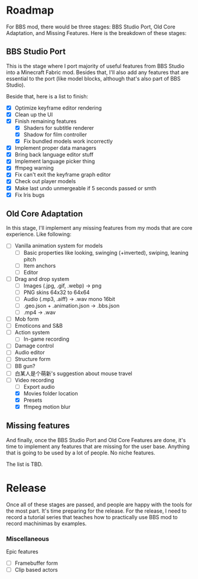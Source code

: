 # Roadmap

For BBS mod, there would be three stages: BBS Studio Port, Old Core Adaptation, 
and Missing Features. Here is the breakdown of these stages:

## BBS Studio Port

This is the stage where I port majority of useful features from BBS Studio into a 
Minecraft Fabric mod. Besides that, I'll also add any features that are essential to 
the port (like model blocks, although that's also part of BBS Studio).

Beside that, here is a list to finish:

- [x] Optimize keyframe editor rendering
- [x] Clean up the UI
- [x] Finish remaining features
  - [x] Shaders for subtitle renderer
  - [x] Shadow for film controller
  - [x] Fix bundled models work incorrectly
- [x] Implement proper data managers
- [x] Bring back language editor stuff
- [x] Implement language picker thing
- [x] ffmpeg warning
- [x] Fix can't exit the keyframe graph editor
- [x] Check out player models
- [x] Make last undo unmergeable if 5 seconds passed or smth
- [x] Fix Iris bugs

## Old Core Adaptation

In this stage, I'll implement any missing features from my mods that are core 
experience. Like following:

- [ ] Vanilla animation system for models
  - [ ] Basic properties like looking, swinging (+inverted), swiping, leaning pitch
  - [ ] Item anchors
  - [ ] Editor
- [ ] Drag and drop system
  - [ ] Images (.jpg, .gif, .webp) -> png
  - [ ] PNG skins 64x32 to 64x64
  - [ ] Audio (.mp3, .aiff) -> .wav mono 16bit
  - [ ] .geo.json + .animation.json -> .bbs.json
  - [ ] .mp4 -> .wav
- [ ] Mob form
- [ ] Emoticons and S&B
- [ ] Action system
  - [ ] In-game recording
- [ ] Damage control
- [ ] Audio editor
- [ ] Structure form
- [ ] BB gun?
- [ ] 白某人是个萌新's suggestion about mouse travel
- [ ] Video recording
  - [ ] Export audio
  - [x] Movies folder location
  - [x] Presets
  - [x] ffmpeg motion blur

## Missing features

And finally, once the BBS Studio Port and Old Core Features are done, it's time to 
implement any features that are missing for the user base. Anything that is going to 
be used by a lot of people. No niche features.

The list is TBD.

# Release

Once all of these stages are passed, and people are happy with the tools for the most 
part. It's time preparing for the release. For the release, I need to record a tutorial 
series that teaches how to practically use BBS mod to record machinimas by examples.

### Miscellaneous

Epic features

- [ ] Framebuffer form
- [ ] Clip based actors